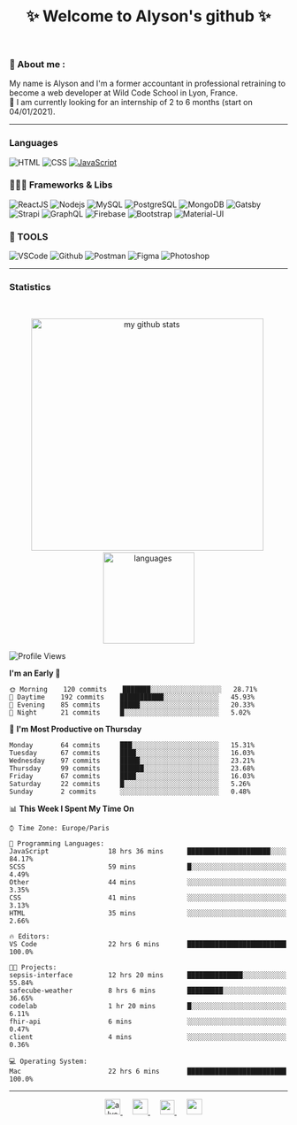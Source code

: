 <h1 align="center">
 ✨ Welcome to Alyson's github ✨
</h1>

<br/>

### 📖 About me :

My name is Alyson and I'm a former accountant in professional retraining to become a web developer at Wild Code School in Lyon, France. <br/>
🎯  I am currently looking for an internship of 2 to 6 months (start on 04/01/2021).

---

### Languages

![HTML](https://img.shields.io/badge/-HTML5-fff?&logo=HTML5)
![CSS](https://img.shields.io/badge/-CSS-fff?&logo=CSS3&logoColor=1572B6)
[![JavaScript](https://img.shields.io/badge/-JavaScript-fff?&logo=JavaScript&logoColor=ddc508)](https://github.com/alyson-b69?tab=repositories&q=&type=&language=javascript)



### 👩🏻‍💻 Frameworks & Libs

![ReactJS](https://img.shields.io/badge/-ReactJS-fff?&logo=React)
![Nodejs](https://img.shields.io/badge/-NodeJs-fff?&logo=node.js)
![MySQL](https://img.shields.io/badge/-MySQL-fff?&logo=MySQL)
![PostgreSQL](https://img.shields.io/badge/-PostgreSQL-fff?&logo=PostgreSQL&logoColor=336791)
![MongoDB](https://img.shields.io/badge/-MongoDB-fff?&logo=MongoDB)
![Gatsby](https://img.shields.io/badge/-Gatsby-fff?&logo=Gatsby&logoColor=8A2BE2)
![Strapi](https://img.shields.io/badge/-Strapi-fff?&logo=Strapi)
![GraphQL](https://img.shields.io/badge/-GraphQL-fff?&logo=GraphQL&logoColor=E10098)
![Firebase](https://img.shields.io/badge/-Firebase-fff?&logo=Firebase)
![Bootstrap](https://img.shields.io/badge/-Bootstrap-fff?&logo=Bootstrap&logoColor=563D7C)
![Material-UI](https://img.shields.io/badge/-MaterialUI-fff?&logo=Material-UI&logoColor=0081CB)

### 🔧 TOOLS

![VSCode](https://img.shields.io/badge/-VSCode-fff?&logo=Visual-studio-code&logoColor=007ACC)
![Github](https://img.shields.io/badge/-Github-fff?&logo=Github&logoColor=181717)
![Postman](https://img.shields.io/badge/-Postman-fff?&logo=Postman)
![Figma](https://img.shields.io/badge/-Figma-fff?&logo=Figma)
![Photoshop](https://img.shields.io/badge/-Photoshop-fff?&logo=Adobe-Photoshop&logoColor=31A8FF)

---

### Statistics

<br>

<p align="center">
<img src="https://github-readme-stats.vercel.app/api?username=alyson-b69&show_icons=true&theme=buefy" alt="my github stats" width="420"/>&nbsp;<img src="https://github-readme-stats.vercel.app/api/top-langs/?username=alyson-b69&layout=compact&theme=buefy" alt="languages" height="165">
</p>

<!--START_SECTION:waka-->
![Profile Views](http://img.shields.io/badge/Profile%20Views-7-blue)

**I'm an Early 🐤** 

```text
🌞 Morning    120 commits    ███████░░░░░░░░░░░░░░░░░░   28.71% 
🌆 Daytime    192 commits    ███████████░░░░░░░░░░░░░░   45.93% 
🌃 Evening    85 commits     █████░░░░░░░░░░░░░░░░░░░░   20.33% 
🌙 Night      21 commits     █░░░░░░░░░░░░░░░░░░░░░░░░   5.02%

```
📅 **I'm Most Productive on Thursday** 

```text
Monday       64 commits     ███░░░░░░░░░░░░░░░░░░░░░░   15.31% 
Tuesday      67 commits     ████░░░░░░░░░░░░░░░░░░░░░   16.03% 
Wednesday    97 commits     █████░░░░░░░░░░░░░░░░░░░░   23.21% 
Thursday     99 commits     ██████░░░░░░░░░░░░░░░░░░░   23.68% 
Friday       67 commits     ████░░░░░░░░░░░░░░░░░░░░░   16.03% 
Saturday     22 commits     █░░░░░░░░░░░░░░░░░░░░░░░░   5.26% 
Sunday       2 commits      ░░░░░░░░░░░░░░░░░░░░░░░░░   0.48%

```


📊 **This Week I Spent My Time On** 

```text
⌚︎ Time Zone: Europe/Paris

💬 Programming Languages: 
JavaScript               18 hrs 36 mins      █████████████████████░░░░   84.17% 
SCSS                     59 mins             █░░░░░░░░░░░░░░░░░░░░░░░░   4.49% 
Other                    44 mins             ░░░░░░░░░░░░░░░░░░░░░░░░░   3.35% 
CSS                      41 mins             ░░░░░░░░░░░░░░░░░░░░░░░░░   3.13% 
HTML                     35 mins             ░░░░░░░░░░░░░░░░░░░░░░░░░   2.66%

🔥 Editors: 
VS Code                  22 hrs 6 mins       █████████████████████████   100.0%

🐱‍💻 Projects: 
sepsis-interface         12 hrs 20 mins      ██████████████░░░░░░░░░░░   55.84% 
safecube-weather         8 hrs 6 mins        █████████░░░░░░░░░░░░░░░░   36.65% 
codelab                  1 hr 20 mins        █░░░░░░░░░░░░░░░░░░░░░░░░   6.11% 
fhir-api                 6 mins              ░░░░░░░░░░░░░░░░░░░░░░░░░   0.47% 
client                   4 mins              ░░░░░░░░░░░░░░░░░░░░░░░░░   0.36%

💻 Operating System: 
Mac                      22 hrs 6 mins       █████████████████████████   100.0%

```


<!--END_SECTION:waka-->

---

<p align="center">
  &emsp;
 <a href= "https://codesandbox.io/u/alyson-b69" rel="nofollow" target="_blank">
  <img src="https://api.iconify.design/logos-codesandbox.svg" alt="alyson codesandbox" height="28px" width="28px" />
 </a> 
   &emsp;
  <a href="https://alyson-b.netlify.app" rel="nofollow" target="_blank">
    <img src="https://img.icons8.com/material/256/000000/globe--v1.png" width="28px"/>
  </a>
   &emsp;
  <a href="https://linkedin.com/in/alyson-bernabeu-08249a172" rel="nofollow" target="_blank" >
    <img src="https://img.icons8.com/ios-filled/256/000000/linkedin.svg" width="26px"/>
  </a>
  &emsp;
  <a href= "https://instagram.com/alyson.b69" rel="nofollow" target="_blank">
    <img src="https://img.icons8.com/ios-glyphs/256/000000/instagram-new.svg" width="28px"/>
  </a>
</p>
